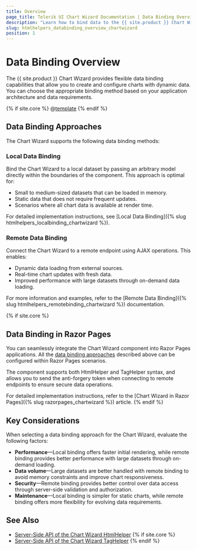```yaml
---
title: Overview
page_title: Telerik UI Chart Wizard Documentation | Data Binding Overview  
description: "Learn how to bind data to the {{ site.product }} Chart Wizard using various data binding approaches."
slug: htmlhelpers_databinding_overview_chartwizard
position: 1
---
```


# Data Binding Overview

The {{ site.product }} Chart Wizard provides flexible data binding capabilities that allow you to create and configure charts with dynamic data. You can choose the appropriate binding method based on your application architecture and data requirements.

{% if site.core %}
@[template](/_contentTemplates/core/json-serialization-note.md#json-serialization-note)
{% endif %}

## Data Binding Approaches

The Chart Wizard supports the following data binding methods:

### Local Data Binding

Bind the Chart Wizard to a local dataset by passing an arbitrary model directly within the boundaries of the component. This approach is optimal for:
- Small to medium-sized datasets that can be loaded in memory.
- Static data that does not require frequent updates.
- Scenarios where all chart data is available at render time.

For detailed implementation instructions, see [Local Data Binding]({% slug htmlhelpers_localbinding_chartwizard %}).

### Remote Data Binding

Connect the Chart Wizard to a remote endpoint using AJAX operations. This enables:
- Dynamic data loading from external sources.
- Real-time chart updates with fresh data.
- Improved performance with large datasets through on-demand data loading.

For more information and examples, refer to the [Remote Data Binding]({% slug htmlhelpers_remotebinding_chartwizard %}) documentation.

{% if site.core %}
## Data Binding in Razor Pages

You can seamlessly integrate the Chart Wizard component into Razor Pages applications. All the [data binding approaches](#data-binding-approaches) described above can be configured within Razor Pages scenarios.

The component supports both HtmlHelper and TagHelper syntax, and allows you to send the anti-forgery token when connecting to remote endpoints to ensure secure data operations.

For detailed implementation instructions, refer to the [Chart Wizard in Razor Pages]({% slug razorpages_chartwizard %}) article.
{% endif %}

## Key Considerations

When selecting a data binding approach for the Chart Wizard, evaluate the following factors:

* **Performance**&mdash;Local binding offers faster initial rendering, while remote binding provides better performance with large datasets through on-demand loading.
* **Data volume**&mdash;Large datasets are better handled with remote binding to avoid memory constraints and improve chart responsiveness.
* **Security**&mdash;Remote binding provides better control over data access through server-side validation and authorization.
* **Maintenance**&mdash;Local binding is simpler for static charts, while remote binding offers more flexibility for evolving data requirements.

## See Also

* [Server-Side API of the Chart Wizard HtmlHelper](/api/chartwizard)
{% if site.core %}
* [Server-Side API of the Chart Wizard TagHelper](/api/taghelpers/chartwizard)
{% endif %}